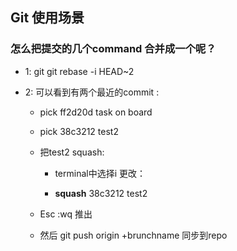 ## Git 使用场景

### 怎么把提交的几个command 合并成一个呢？

- 1: git git rebase -i HEAD~2 

- 2: 可以看到有两个最近的commit :

   - pick ff2d20d task on board
   - pick 38c3212 test2
   
   - 把test2 squash:
   
       - terminal中选择i 更改：
   
       - **squash** 38c3212 test2
   
   - Esc :wq 推出
   
   - 然后 git push origin +brunchname 同步到repo
   
   
   
   